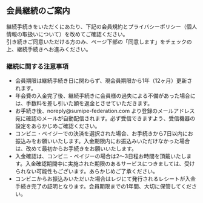 <div class="inner inner-p40 bg-default">
<h2 class="txt-primary font30 ac mb10 pt10">会員継続のご案内</h2>
<div>

<p class="mt20">
継続手続きをいただくにあたり、下記の会員規約とプライバシーポリシー（個人情報の取扱いについて）を改めてご確認ください。<br>
引き続きご同意いただける方のみ、ページ下部の「同意します」をチェックの上、継続手続きへお進みください。
</p>
</div>

<h3 class="font20 txt-maroon bold mb10 pt20">継続に関する注意事項</h3>
<ul>
<li>会員期限は継続手続き日に関わらず、現会員期限から1年（12ヶ月）更新されます。</li>
<li>年会費の入金完了後、継続手続きに会員様の過失による不備があった場合には、手数料を差し引いた額を返金とさせていただきます。</li>
<li>お手続き後、noreply@sumipe-federation.com より登録のメールアドレス宛に確認のメールが自動配信されます。必ず受信できますよう、受信機器の設定をあらかじめご確認ください。</li>
<li>コンビニ・ペイジーでの決済を選択された場合、お手続きから7日以内にお振込みをお願いいたします。入金期限内にお振込みいただけなかった場合は、改めて最初からお手続きをお願いいたします。</li>
<li>入金確認は、コンビニ・ペイジーの場合は2～3日程お時間を頂戴いたします。入金確認期間中に実施された期限のあるサービスにつきましては、受けられない可能性もございます。あらかじめご了承ください。</li>
<li>コンビニからお振込みいただいた場合はレジにて発行されるレシートが入金手続き完了の証明となります。会員期限までの1年間、大切に保管してください。</li>
</ul>
</div>
